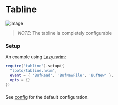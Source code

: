 # Tabline

![image](https://github.com/lpoto/tabline.nvim/assets/67372390/c01465d0-b72d-47da-8292-14f74f846536)
> _NOTE_: The tabline is completely configurable

### Setup

An example using [Lazy.nvim](https://github.com/folke/lazy.nvim):

```lua
require("tabline").setup({
  "lpoto/tabline.nvim",
  event = { 'BufRead', 'BufNewFile', 'BufNew' },
  opts = {}
})
```

###

See [config](./lua/tabline/config/default.lua) for the default configuration.

